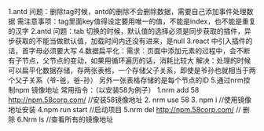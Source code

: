 1.antd 问题：删除tag时候，antd的删除不会删除数据，需要自己添加事件处理数据
       需注意事项：tag里面key值得设定要用唯一的值，不能是index，也不能是重复的汉字
2.antd 问题：tab 切换的时候，默认值的选择必须是同步获取的插件，异步获取的不能当做默认值，加载时间内还没有进来，是null
3.react 中引入插件的话，首字母必须要大写
4.数据扁平化：需求：页面中添加元素的过程中，会不断有子节点，父节点的变动，如果用循环遍历的话，消耗比较大
             解决：处理的时候可以扁平化数据存储，存两张表格，一个存储父子关系，即使是爷孙也就相当于两个父子关系（爷-爸，爸-孙）
                  另外一张表格存储的是每个节点的ID
5.通过nrm控制npm 镜像地址
常用指令：（以安装58为例子）
  1.nrm add 58 http://npm.58corp.com/    //安装58镜像地址
  2. nrm use 58
  3. npm i         //使用镜像地址安装
  4.npm run start  //启动项目
  5.nrm del http://npm.58corp.com/    // 删除
  6.Nrm ls    //查看所有的镜像地址
